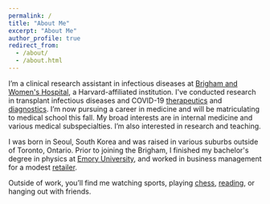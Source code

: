 ```yaml
---
permalink: /
title: "About Me"
excerpt: "About Me"
author_profile: true
redirect_from: 
  - /about/
  - /about.html
---
```


I’m a clinical research assistant in infectious diseases at [Brigham and Women's Hospital](https://www.brighamandwomens.org/research/departments/infectious-disease/research), a Harvard-affiliated institution. I've conducted research in transplant infectious diseases and COVID-19 [therapeutics](https://www.wcvb.com/article/boston-researchers-significant-paxlovid-benefit-covid-19-vaccinated-patients/42220461) and [diagnostics](https://testboston.org/). I’m now pursuing a career in medicine and will be matriculating to medical school this fall. My broad interests are in internal medicine and various medical subspecialties. I’m also interested in research and teaching. 

I was born in Seoul, South Korea and was raised in various suburbs outside of Toronto, Ontario. Prior to joining the Brigham, I finished my bachelor's degree in physics at [Emory University](https://physics.emory.edu/home/index.html), and worked in business management for a modest [retailer](https://corporate.walmart.com/). 

Outside of work, you’ll find me watching sports, playing [chess](https://andykimj.com/chess/), [reading](https://andykimj.com/reading/), or hanging out with friends. 